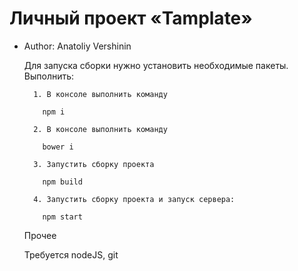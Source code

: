 # Личный проект «Tamplate»

* Author: Anatoliy Vershinin


    Для запуска сборки нужно установить необходимые пакеты. Выполнить:

        1. В консоле выполнить команду

          npm i

        2. В консоле выполнить команду

          bower i

        3. Запустить сборку проекта

          npm build

        4. Запустить сборку проекта и запуск сервера:

          npm start



    Прочее

    Требуется nodeJS, git
